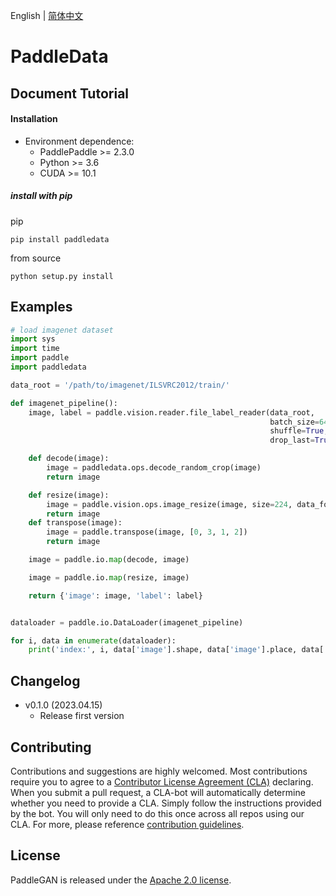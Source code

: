 
English | [简体中文](./README_cn.md)

# PaddleData

## Document Tutorial

#### **Installation**

* Environment dependence:
   - PaddlePaddle >= 2.3.0
   - Python >= 3.6
   - CUDA >= 10.1

##### install with pip
pip
```
pip install paddledata
```
from source
```
python setup.py install
```
## Examples

```python
# load imagenet dataset
import sys
import time
import paddle
import paddledata

data_root = '/path/to/imagenet/ILSVRC2012/train/'

def imagenet_pipeline():
    image, label = paddle.vision.reader.file_label_reader(data_root, 
                                                          batch_size=64, 
                                                          shuffle=True, 
                                                          drop_last=True)

    def decode(image):
        image = paddledata.ops.decode_random_crop(image)
        return image

    def resize(image):
        image = paddle.vision.ops.image_resize(image, size=224, data_format='NHWC')
        return image
    def transpose(image):
        image = paddle.transpose(image, [0, 3, 1, 2])
        return image

    image = paddle.io.map(decode, image)

    image = paddle.io.map(resize, image)

    return {'image': image, 'label': label}


dataloader = paddle.io.DataLoader(imagenet_pipeline)

for i, data in enumerate(dataloader):
    print('index:', i, data['image'].shape, data['image'].place, data['image'].dtype)
```

## Changelog

- v0.1.0 (2023.04.15)
  - Release first version

## Contributing

Contributions and suggestions are highly welcomed. Most contributions require you to agree to a [Contributor License Agreement (CLA)](https://cla-assistant.io/PaddlePaddle/PaddleGAN) declaring.
When you submit a pull request, a CLA-bot will automatically determine whether you need to provide a CLA. Simply follow the instructions provided by the bot. You will only need to do this once across all repos using our CLA.
For more, please reference [contribution guidelines](docs/en_US/contribute.md).

## License
PaddleGAN is released under the [Apache 2.0 license](LICENSE).
